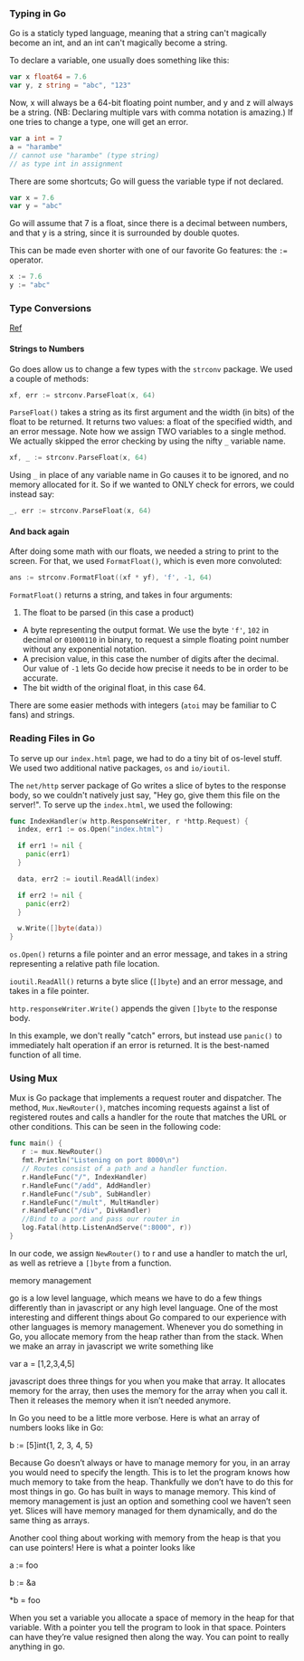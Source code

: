 ### Typing in Go

Go is a staticly typed language, meaning that a string can't magically become an int, and an int can't magically become a string.

To declare a variable, one usually does something like this:
```go
var x float64 = 7.6
var y, z string = "abc", "123"
```
Now, x will always be a 64-bit floating point number, and y and z will always be a string. (NB: Declaring multiple vars with comma notation is amazing.) If one tries to change a type, one will get an error.
```go
var a int = 7
a = "harambe"
// cannot use "harambe" (type string)
// as type int in assignment

```
There are some shortcuts; Go will guess the variable type if not declared.
```go
var x = 7.6
var y = "abc"
```
Go will assume that 7 is a float, since there is a decimal between numbers, and that y is a string, since it is surrounded by double quotes.

This can be made even shorter with one of our favorite Go features: the `:=` operator.
```go
x := 7.6
y := "abc"
```

### Type Conversions
[Ref](https://golang.org/pkg/strconv)
#### Strings to Numbers
Go does allow us to change a few types with the `strconv` package. We used a couple of methods:
```go
xf, err := strconv.ParseFloat(x, 64)
```
`ParseFloat()` takes a string as its first argument and the width (in bits) of the float to be returned. It returns two values: a float of the specified width, and an error message. Note how we assign TWO variables to a single method. We actually skipped the error checking by using the nifty `_` variable name.
```go
xf, _ := strconv.ParseFloat(x, 64)
```
Using `_` in place of any variable name in Go causes it to be ignored, and no memory allocated for it. So if we wanted to ONLY check for errors, we could instead say:
```go
_, err := strconv.ParseFloat(x, 64)
```

#### And back again
After doing some math with our floats, we needed a string to print to the screen. For that, we used `FormatFloat()`, which is even more convoluted:
```go
ans := strconv.FormatFloat((xf * yf), 'f', -1, 64)
```
`FormatFloat()` returns a string, and takes in four arguments:
1. The float to be parsed (in this case a product)
* A byte representing the output format. We use the byte `'f'`, `102` in decimal or `01000110` in binary, to request a simple floating point number without any exponential notation.
* A precision value, in this case the number of digits after the decimal. Our value of `-1` lets Go decide how precise it needs to be in order to be accurate.
* The bit width of the original float, in this case 64.

There are some easier methods with integers (`atoi` may be familiar to C fans) and strings.

### Reading Files in Go

To serve up our `index.html` page, we had to do a tiny bit of os-level stuff. We used two additional native packages, `os` and `io/ioutil`.

The `net/http` server package of Go writes a slice of bytes to the response body, so we couldn't natively just say, "Hey go, give them this file on the server!". To serve up the `index.html`, we used the following:
```go
func IndexHandler(w http.ResponseWriter, r *http.Request) {
  index, err1 := os.Open("index.html")

  if err1 != nil {
    panic(err1)
  }

  data, err2 := ioutil.ReadAll(index)

  if err2 != nil {
    panic(err2)
  }

  w.Write([]byte(data))
}
```
`os.Open()` returns a file pointer and an error message, and takes in a string representing a relative path file location.

`ioutil.ReadAll()` returns a byte slice (`[]byte`) and an error message, and takes in a file pointer.

`http.responseWriter.Write()` appends the given `[]byte` to the response body.

In this example, we don't really "catch" errors, but instead use `panic()` to immediately halt operation if an error is returned. It is the best-named function of all time.

### Using Mux
Mux is Go package that implements a request router and dispatcher. The method, `Mux.NewRouter()`, matches incoming requests against a list of registered routes and calls a handler for the route that matches the URL or other conditions. This can be seen in the following code:

```Go
func main() {
   r := mux.NewRouter()
   fmt.Println("Listening on port 8000\n")
   // Routes consist of a path and a handler function.
   r.HandleFunc("/", IndexHandler)
   r.HandleFunc("/add", AddHandler)
   r.HandleFunc("/sub", SubHandler)
   r.HandleFunc("/mult", MultHandler)
   r.HandleFunc("/div", DivHandler)
   //Bind to a port and pass our router in
   log.Fatal(http.ListenAndServe(":8000", r))
}
```

In our code, we assign `NewRouter()` to r and use a handler to match the url, as well as retrieve a `[]byte` from a function.


memory management

go is a low level language, which means we have to do a few things differently than in javascript or any high level language.   One of the most interesting and different things about Go compared to our experience with other languages is memory management.   Whenever you do something in Go, you allocate memory from the heap rather than from the stack.  When we make an array in javascript we write something like

var a = [1,2,3,4,5]

javascript does three things for you when you make that array.   It allocates memory for the array, then uses the memory for the array when you call it.   Then it releases the memory when it isn’t needed anymore. 


In Go you need to be a little more verbose.   Here is what an array of numbers looks like in Go:

 b := [5]int{1, 2, 3, 4, 5}

Because Go doesn’t always or have to manage memory for you, in an array you would need to specify the length.    This is to let the program knows how much memory to take from the heap.   Thankfully we don’t have to do this for most things in go.   Go has built in ways to manage memory.   This kind of memory management is just an option and something cool we haven’t seen yet.   Slices will have memory managed for them dynamically, and do the same thing as arrays.

Another cool thing about working with memory from the heap is that you can use pointers!   Here is what a pointer looks like

a := foo

b := &a

*b = foo

When you set a variable you allocate a space of memory in the heap for that variable.  With a pointer you tell the program to look in that space.   Pointers can have they’re value resigned then along the way.   You can point to really anything in go.
